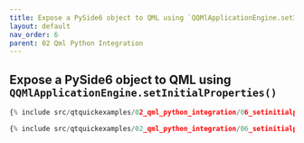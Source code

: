 ```yaml
---
title: Expose a PySide6 object to QML using `QQMlApplicationEngine.setInitialProperties()`
layout: default
nav_order: 6
parent: 02 Qml Python Integration
---
```


## Expose a PySide6 object to QML using `QQMlApplicationEngine.setInitialProperties()`

```python
{% include src/qtquickexamples/02_qml_python_integration/06_setinitialproperties.py %}
```

```qml
{% include src/qtquickexamples/02_qml_python_integration/06_setinitialproperties.qml %}
```